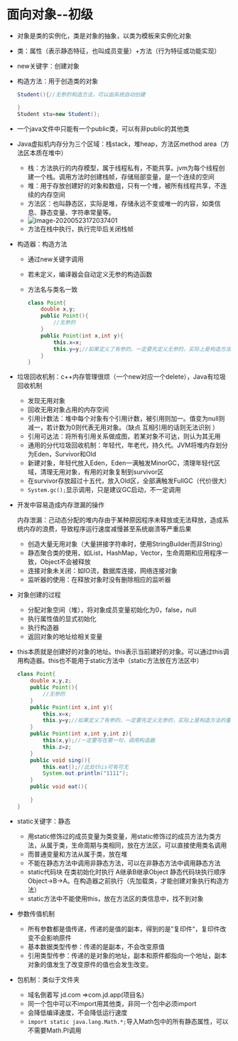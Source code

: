 # 面向对象--初级

- 对象是类的实例化，类是对象的抽象，以类为模板来实例化对象

- 类：属性（表示静态特征，也叫成员变量）+方法（行为特征或功能实现）

- new关键字：创建对象

- 构造方法：用于创造类的对象

  ```java
  Student(){//无参的构造方法，可以由系统自动创建
  
  }
  Student stu=new Student();
  ```

- 一个java文件中只能有一个public类，可以有非public的其他类

- Java虚拟机内存分为三个区域：栈stack，堆heap，方法区method area（方法区本质在堆中）

  - 栈：方法执行的内存模型，属于线程私有，不能共享。jvm为每个线程创建一个栈。调用方法时创建栈帧，存储局部变量，是一个连续的空间
  - 堆：用于存放创建好的对象和数组，只有一个堆，被所有线程共享，不连续的内存空间
  - 方法区：也叫静态区，实际是堆，存储永远不变或唯一的内容，如类信息、静态变量、字符串常量等。
  - ![image-20200523172037401](C:\Users\82305\AppData\Roaming\Typora\typora-user-images\image-20200523172037401.png) 
  - 方法在栈中执行，执行完毕后关闭栈帧

- 构造器：构造方法

  - 通过new关键字调用

  - 若未定义，编译器会自动定义无参的构造函数

  - 方法名与类名一致

    ```java
    class Point{
        double x,y;
        public Point(){
            //无参的
        }
        public Point(int x,int y){
            this.x=x;
            this.y=y;//如果定义了有参的，一定要先定义无参的，实际上是构造方法的重载
        }
    }
    ```

- 垃圾回收机制：c++内存管理很烦（一个new对应一个delete），Java有垃圾回收机制

  - 发现无用对象
  - 回收无用对象占用的内存空间
  - 引用计数法：堆中每个对象有个引用计数，被引用则加一。值变为null则减一，若计数为0则代表无用对象。（缺点 互相引用的话则无法识别 ） 
  - 引用可达法：将所有引用关系做成图，若某对象不可达，则认为其无用
  - 通用的分代垃圾回收机制：年轻代，年老代，持久代。JVM将堆内存划分为Eden，Survivor和Old
  - 新建对象，年轻代放入Eden，Eden一满触发MinorGC，清理年轻代区域，清理无用对象，有用的对象复制到survivor区
  - 在survivor存放超过十五代，放入Old区，全部满触发FullGC（代价很大）
  - `System.gc();`显示调用，只是建议GC启动，不一定调用

- 开发中容易造成内存泄漏的操作

  内存泄漏：己动态分配的堆内存由于某种原因程序未释放或无法释放，造成系统内存的浪费，导致程序运行速度减慢甚至系统崩溃等严重后果

  - 创造大量无用对象（大量拼接字符串时，使用StringBuilder而非String）
  - 静态聚合类的使用，如List，HashMap，Vector，生命周期和应用程序一致，Object不会被释放
  - 连接对象未关闭：如IO流，数据库连接，网络连接对象
  - 监听器的使用：在释放对象时没有删除相应的监听器

- 对象创建的过程

  - 分配对象空间（堆），将对象成员变量初始化为0，false，null
  - 执行属性值的显式初始化
  - 执行构造器
  - 返回对象的地址给相关变量

- this本质就是创建好的对象的地址。this表示当前建好的对象。可以通过this调用构造器。this也不能用于static方法中（static方法放在方法区中）

  ```java
  class Point{
      double x,y,z;
      public Point(){
          //无参的
      }
      public Point(int x,int y){
          this.x=x;
          this.y=y;//如果定义了有参的，一定要先定义无参的，实际上是构造方法的重载
      }
      public Point(int x,int y,int z){
          this(x,y);//一定要写在第一句，调用构造器
          this.z=z;
      }
      public void sing(){
          this.eat();//此处this可有可无
          System.out.println("1111");
      }
      public void eat(){
          
      }
  }
  ```

- static关键字：静态

  - 用static修饰过的成员变量为类变量，用static修饰过的成员方法为类方法，从属于类，生命周期与类相同，放在方法区，可以直接使用类名调用
  - 而普通变量和方法从属于类，放在堆
  - 不能在静态方法中调用非静态方法，可以在非静态方法中调用静态方法
  - static代码块 在类初始化时执行 A继承B继承Object  静态代码块执行顺序 Object->B->A。在构造器之前执行（先加载类，才能创建对象执行构造方法）
  - static方法中不能使用this，放在方法区的类信息中，找不到对象

- 参数传值机制

  - 所有参数都是值传递，传递的是值的副本，得到的是”复印件“，复印件改变不会影响原件
  - 基本数据类型传参：传递的是副本，不会改变原值
  - 引用类型传参：传递的是对象的地址，副本和原件都指向一个地址，副本对象的值发生了改变原件的值也会发生改变。

- 包机制：类似于文件夹

  - 域名倒着写 jd.com =>com.jd.app(项目名)
  - 同一个包中可以不import用其他类，非同一个包中必须import
  - 会降低编译速度，不会降低运行速度
  - `import static java.lang.Math.*;`导入Math包中的所有静态属性，可以不需要Math.PI调用

  